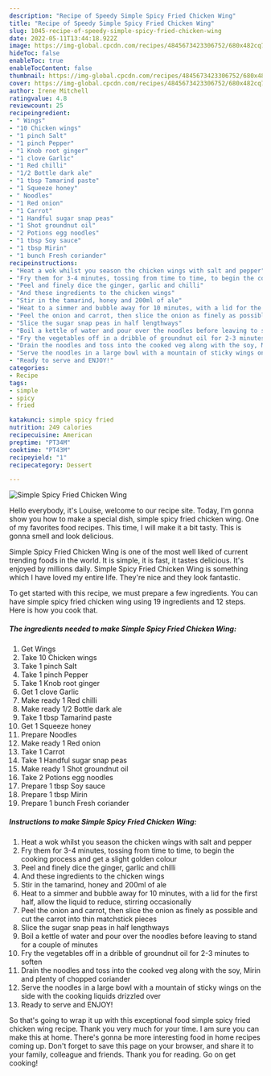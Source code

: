 ```yaml
---
description: "Recipe of Speedy Simple Spicy Fried Chicken Wing"
title: "Recipe of Speedy Simple Spicy Fried Chicken Wing"
slug: 1045-recipe-of-speedy-simple-spicy-fried-chicken-wing
date: 2022-05-11T13:44:18.922Z
image: https://img-global.cpcdn.com/recipes/4845673423306752/680x482cq70/simple-spicy-fried-chicken-wing-recipe-main-photo.jpg
hideToc: false
enableToc: true
enableTocContent: false
thumbnail: https://img-global.cpcdn.com/recipes/4845673423306752/680x482cq70/simple-spicy-fried-chicken-wing-recipe-main-photo.jpg
cover: https://img-global.cpcdn.com/recipes/4845673423306752/680x482cq70/simple-spicy-fried-chicken-wing-recipe-main-photo.jpg
author: Irene Mitchell
ratingvalue: 4.8
reviewcount: 25
recipeingredient:
- " Wings"
- "10 Chicken wings"
- "1 pinch Salt"
- "1 pinch Pepper"
- "1 Knob root ginger"
- "1 clove Garlic"
- "1 Red chilli"
- "1/2 Bottle dark ale"
- "1 tbsp Tamarind paste"
- "1 Squeeze honey"
- " Noodles"
- "1 Red onion"
- "1 Carrot"
- "1 Handful sugar snap peas"
- "1 Shot groundnut oil"
- "2 Potions egg noodles"
- "1 tbsp Soy sauce"
- "1 tbsp Mirin"
- "1 bunch Fresh coriander"
recipeinstructions:
- "Heat a wok whilst you season the chicken wings with salt and pepper"
- "Fry them for 3-4 minutes, tossing from time to time, to begin the cooking process and get a slight golden colour"
- "Peel and finely dice the ginger, garlic and chilli"
- "And these ingredients to the chicken wings"
- "Stir in the tamarind, honey and 200ml of ale"
- "Heat to a simmer and bubble away for 10 minutes, with a lid for the first half, allow the liquid to reduce, stirring occasionally"
- "Peel the onion and carrot, then slice the onion as finely as possible and cut the carrot into thin matchstick pieces"
- "Slice the sugar snap peas in half lengthways"
- "Boil a kettle of water and pour over the noodles before leaving to stand for a couple of minutes"
- "Fry the vegetables off in a dribble of groundnut oil for 2-3 minutes to soften"
- "Drain the noodles and toss into the cooked veg along with the soy, Mirin and plenty of chopped coriander"
- "Serve the noodles in a large bowl with a mountain of sticky wings on the side with the cooking liquids drizzled over"
- "Ready to serve and ENJOY!"
categories:
- Recipe
tags:
- simple
- spicy
- fried

katakunci: simple spicy fried 
nutrition: 249 calories
recipecuisine: American
preptime: "PT34M"
cooktime: "PT43M"
recipeyield: "1"
recipecategory: Dessert

---
```



![Simple Spicy Fried Chicken Wing](https://img-global.cpcdn.com/recipes/4845673423306752/680x482cq70/simple-spicy-fried-chicken-wing-recipe-main-photo.jpg)

Hello everybody, it's Louise, welcome to our recipe site. Today, I'm gonna show you how to make a special dish, simple spicy fried chicken wing. One of my favorites food recipes. This time, I will make it a bit tasty. This is gonna smell and look delicious.

Simple Spicy Fried Chicken Wing is one of the most well liked of current trending foods in the world. It is simple, it is fast, it tastes delicious. It's enjoyed by millions daily. Simple Spicy Fried Chicken Wing is something which I have loved my entire life. They're nice and they look fantastic.




To get started with this recipe, we must prepare a few ingredients. You can have simple spicy fried chicken wing using 19 ingredients and 12 steps. Here is how you cook that.

<!--inarticleads1-->

##### The ingredients needed to make Simple Spicy Fried Chicken Wing:

1. Get  Wings
1. Take 10 Chicken wings
1. Take 1 pinch Salt
1. Take 1 pinch Pepper
1. Take 1 Knob root ginger
1. Get 1 clove Garlic
1. Make ready 1 Red chilli
1. Make ready 1/2 Bottle dark ale
1. Take 1 tbsp Tamarind paste
1. Get 1 Squeeze honey
1. Prepare  Noodles
1. Make ready 1 Red onion
1. Take 1 Carrot
1. Take 1 Handful sugar snap peas
1. Make ready 1 Shot groundnut oil
1. Take 2 Potions egg noodles
1. Prepare 1 tbsp Soy sauce
1. Prepare 1 tbsp Mirin
1. Prepare 1 bunch Fresh coriander




<!--inarticleads2-->

##### Instructions to make Simple Spicy Fried Chicken Wing:

1. Heat a wok whilst you season the chicken wings with salt and pepper
1. Fry them for 3-4 minutes, tossing from time to time, to begin the cooking process and get a slight golden colour
1. Peel and finely dice the ginger, garlic and chilli
1. And these ingredients to the chicken wings
1. Stir in the tamarind, honey and 200ml of ale
1. Heat to a simmer and bubble away for 10 minutes, with a lid for the first half, allow the liquid to reduce, stirring occasionally
1. Peel the onion and carrot, then slice the onion as finely as possible and cut the carrot into thin matchstick pieces
1. Slice the sugar snap peas in half lengthways
1. Boil a kettle of water and pour over the noodles before leaving to stand for a couple of minutes
1. Fry the vegetables off in a dribble of groundnut oil for 2-3 minutes to soften
1. Drain the noodles and toss into the cooked veg along with the soy, Mirin and plenty of chopped coriander
1. Serve the noodles in a large bowl with a mountain of sticky wings on the side with the cooking liquids drizzled over
1. Ready to serve and ENJOY!



So that's going to wrap it up with this exceptional food simple spicy fried chicken wing recipe. Thank you very much for your time. I am sure you can make this at home. There's gonna be more interesting food in home recipes coming up. Don't forget to save this page on your browser, and share it to your family, colleague and friends. Thank you for reading. Go on get cooking!
